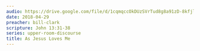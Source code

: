```yaml
---
audio: https://drive.google.com/file/d/1cqmqccOkDUzSVrTud8g8a91zD-8kfjlK/view
date: 2018-04-29
preacher: bill-clark
scripture: John 13:31-38
series: upper-room-discourse
title: As Jesus Loves Me
---
```

